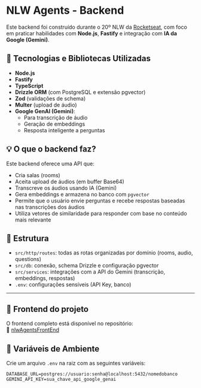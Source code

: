 # NLW Agents - Backend

Este backend foi construído durante o 20º NLW da [Rocketseat](https://rocketseat.com.br/), com foco em praticar habilidades com **Node.js**, **Fastify** e integração com **IA da Google (Gemini)**.

## 🚀 Tecnologias e Bibliotecas Utilizadas

- **Node.js**
- **Fastify**
- **TypeScript**
- **Drizzle ORM** (com PostgreSQL e extensão pgvector)
- **Zod** (validações de schema)
- **Multer** (upload de áudio)
- **Google GenAI (Gemini)**:
  - Para transcrição de áudio
  - Geração de embeddings
  - Resposta inteligente a perguntas

## 💡 O que o backend faz?

Este backend oferece uma API que:

- Cria salas (rooms)
- Aceita upload de áudios (em buffer Base64)
- Transcreve os áudios usando IA (Gemini)
- Gera embeddings e armazena no banco com `pgvector`
- Permite que o usuário envie perguntas e recebe respostas baseadas nas transcrições dos áudios
- Utiliza vetores de similaridade para responder com base no conteúdo mais relevante

## 📂 Estrutura

- `src/http/routes`: todas as rotas organizadas por domínio (rooms, audio, questions)
- `src/db`: conexão, schema Drizzle e configuração pgvector
- `src/services`: integrações com a API do Gemini (transcrição, embeddings, respostas)
- `.env`: configurações sensíveis (API Key, banco)

---

## 🧩 Frontend do projeto

O frontend completo está disponível no repositório:  
🔗 [nlwAgentsFrontEnd](https://github.com/eliaberr/nlwAgentsFrontEnd.git)

## 🔐 Variáveis de Ambiente

Crie um arquivo `.env` na raiz com as seguintes variáveis:

```env
DATABASE_URL=postgres://usuario:senha@localhost:5432/nomedobanco
GEMINI_API_KEY=sua_chave_api_google_genai